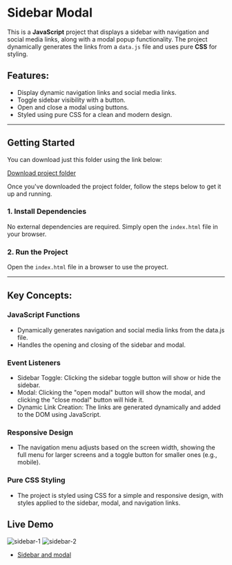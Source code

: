 # Sidebar Modal

This is a **JavaScript** project that displays a sidebar with navigation and social media links, along with a modal popup functionality. The project dynamically generates the links from a `data.js` file and uses pure **CSS** for styling.

## Features:
- Display dynamic navigation links and social media links.
- Toggle sidebar visibility with a button.
- Open and close a modal using buttons.
- Styled using pure CSS for a clean and modern design.

---

## Getting Started

You can download just this folder using the link below:

[Download project folder](https://downgit.github.io/#/home?url=https://github.com/armandomzn/javascript-components/tree/main/sidebar)

Once you've downloaded the project folder, follow the steps below to get it up and running.

### 1. Install Dependencies
No external dependencies are required. Simply open the `index.html` file in your browser.

### 2. Run the Project
Open the `index.html` file in a browser to use the proyect.

---

## Key Concepts:

### JavaScript Functions
- Dynamically generates navigation and social media links from the data.js file.
- Handles the opening and closing of the sidebar and modal.

### Event Listeners
- Sidebar Toggle: Clicking the sidebar toggle button will show or hide the sidebar.
- Modal: Clicking the "open modal" button will show the modal, and clicking the "close modal" button will hide it.
- Dynamic Link Creation: The links are generated dynamically and added to the DOM using JavaScript.

### Responsive Design
- The navigation menu adjusts based on the screen width, showing the full menu for larger screens and a toggle button for smaller ones (e.g., mobile).

### Pure CSS Styling
- The project is styled using CSS for a simple and responsive design, with styles applied to the sidebar, modal, and navigation links.
## Live Demo
![sidebar-1](https://github.com/user-attachments/assets/12d4b338-3a99-42dc-877f-aa1ad093fa19)
![sidebar-2](https://github.com/user-attachments/assets/d7c44e31-3679-4e62-9db0-119acebee5ba)
- [Sidebar and modal](https://celebrated-gelato-467006.netlify.app/)
